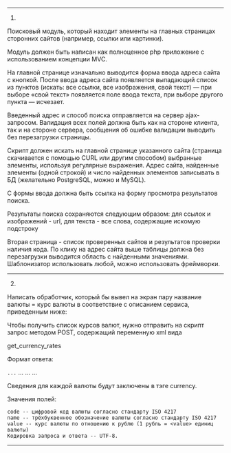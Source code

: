 ----------------------------------------------------------------
1.

Поисковый модуль, который находит элементы на главных страницах сторонних сайтов (например, ссылки или картинки).

Модуль должен быть написан как полноценное php приложение с использованием концепции MVC.

На главной странице изначально выводится форма ввода адреса сайта с кнопкой. После ввода адреса сайта появляется выпадающий список из пунктов (искать: все ссылки, все изображения, свой текст) — при выборе «свой текст» появляется поле ввода текста, при выборе другого пункта — исчезает.

Введенный адрес и способ поиска отправляется на сервер ajax-запросом. Валидация всех полей должна быть как на стороне клиента, так и на стороне сервера, сообщения об ошибке валидации выводить без перезагрузки страницы.

Скрипт должен искать на главной странице указанного сайта (страница скачивается с помощью CURL или другим способом) выбранные элементы, используя регулярные выражения. Адрес сайта, найденные элементы (одной строкой) и число найденных элементов записывать в БД (желательно PostgreSQL, можно и MySQL).

С формы ввода должна быть ссылка на форму просмотра результатов поиска.

Результаты поиска сохраняются следующим образом: для ссылок и изображений - url, для текста - все слова, содержащие искомую подстроку

Вторая страница - список проверенных сайтов и результатов проверки наличия кода. По клику на адрес сайта выше таблицы должна без перезагрузки выводится область с найденными значениями. Шаблонизатор использовать любой, можно использовать фреймворки.

----------------------------------------------------------------
2.

Написать обработчик, который бы вывел на экран пару название валюты = курс валюты в соответствие с описанием сервиса, приведенным ниже:

Чтобы получить список курсов валют, нужно отправить на скрипт запрос методом POST, содержащий переменную xml вида

<request>
<action>get_currency_rates</action>
</request>

Формат ответа:

<response>
<currency>
<code>...</code>
<name>...</name>
<value>...</value>
</currency>
...
</response>

Сведения для каждой валюты будут заключены в тэге currency.

Значения полей:

    code -- цифровой код валюты согласно стандарту ISO 4217
    name -- трёхбуквенное обозначение валюты согласно стандарту ISO 4217
    value -- курс валюты по отношению к рублю (1 рубль = <value> единиц валюты)
    Кодировка запроса и ответа -- UTF-8.

----------------------------------------------------------------